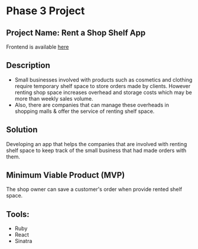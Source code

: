 # Phase 3 Project

## Project Name: Rent a Shop Shelf App

Frontend is available [here](https://github.com/FutureWorldX/Phase-3-Independent-Project)

## Description

- Small businesses involved with products such as cosmetics and clothing require temporary shelf space to store orders made by clients. However renting shop space increases overhead and storage costs which may be more than weekly sales volume.
- Also, there are companies that can manage these overheads in shopping malls & offer the service of renting shelf space. 

## Solution

Developing an app that helps the companies that are involved with renting shelf space to keep track of the small business that had made orders with them. 

## Minimum Viable Product (MVP)

The shop owner can save a customer's order when provide rented shelf space. 

## Tools:
- Ruby
- React
- Sinatra
